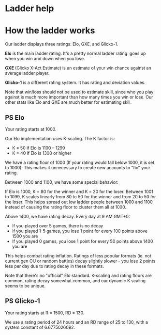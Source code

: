 # Ladder help

# How the ladder works

Our ladder displays three ratings: Elo, GXE, and Glicko-1.

**Elo** is the main ladder rating. It's a pretty normal ladder rating: goes up when you win and down when you lose.

**GXE** (Glicko X-Act Estimate) is an estimate of your win chance against an average ladder player.

**Glicko-1** is a different rating system. It has rating and deviation values.

Note that win/loss should not be used to estimate skill, since who you play against is much more important than how many times you win or lose. Our other stats like Elo and GXE are much better for estimating skill.

## PS Elo

Your rating starts at 1000.

Our Elo implementation uses K-scaling. The K factor is:

* K = 50 if Elo is 1100 – 1299
* K = 40 if Elo is 1300 or higher

We have a rating floor of 1000 (If your rating would fall below 1000, it is set to 1000). This makes it unnecessary to create new accounts to "fix" your rating.

Between 1000 and 1100, we have some special behavior:

If Elo is 1000, K = 80 for the winner and K = 20 for the loser. Between 1001 to 1099, K scales linearly from 80 to 50 for the winner and from 20 to 50 for the loser. This helps spread out low ladder people between 1000 and 1100 instead of causing the rating floor to cluster them all at 1000.

Above 1400, we have rating decay. Every day at 9 AM GMT+0:

* If you played over 5 games, there is no decay
* If you played 1-5 games, you lose 1 point for every 100 points above 1500 you are
* If you played 0 games, you lose 1 point for every 50 points above 1400 you are

This helps combat rating inflation. Ratings of less popular formats (ie. not current gen OU or random battles) decay slightly slower - you lose 2 points less per day due to rating decay in these formats.

Note that there's no "official" Elo standard. K-scaling and rating floors are common, rating decay somewhat common, and our dynamic K scaling seems to be unique.

## PS Glicko-1

Your rating starts at R = 1500, RD = 130.

We use a rating period of 24 hours and an RD range of 25 to 130, with a system constant of 6.6775026092.
